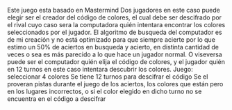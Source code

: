 Este juego esta basado en Mastermind 
Dos jugadores en este caso puede elegir ser el creador del código de colores,
el cual debe ser descifrado por el rival cuyo caso sera la computadora quién 
intentara encontrar los colores seleccionados por el jugador.
El algoritmo de busqueda del computador es de mi creación y no está optimizado
para que siempre acierte por lo que estimo un 50% de aciertos en busqueda y acierto,
en distinta cantidad de veces o sea es más parecido a lo que hace un jugador normal.
O viseversa puede ser el computador quién elija el código de colores, 
y el jugador quién en 12 turnos en este caso intentara descubrir los colores. 
Juego:
      seleccionar 4 colores 
      Se tiene 12 turnos para descifrar el código 
      Se el proveran pistas durante el juego de los aciertos, 
      los colores que están pero en los lugares incorrectos,
      o si el color elegido en dicho turno no se encuentra en 
      el código a descifrar 
